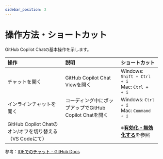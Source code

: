 ```yaml
---
sidebar_position: 2
---
```


# 操作方法・ショートカット

GitHub Copilot Chatの基本操作を示します。

| 操作 | 説明 | ショートカット |
| :--- | :--- | :--- |
| チャットを開く | GitHub Copilot Chat Viewを開く | Windows: `Shift + Ctrl + i` <br/> Mac: `Ctrl +  + i` |
| インラインチャットを開く | コーディング中にポップアップでGitHub Copilot Chatを開く | Windows: `Ctrl + i` <br/> Mac: `Command + i` |
| GitHub Copilot Chatのオン/オフを切り替える（VS Codeにて） |  | ※[**有効化・無効化する**](./01_turning-on-off.md)を参照 |

参考：[IDEでのチャット - GitHub Docs](https://docs.github.com/ja/copilot/using-github-copilot/asking-github-copilot-questions-in-your-ide)
